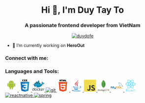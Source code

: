 <h1 align="center">Hi 👋, I'm Duy Tay To</h1>
<h3 align="center">A passionate frontend developer from VietNam</h3>

<p align="center">
  <a href="https://github.com/ryo-ma/github-profile-trophy">
    <img width="300px" height="300px" src="https://scontent.fsgn5-13.fna.fbcdn.net/v/t39.30808-1/485128679_1723999535208007_6153567380424379138_n.jpg?stp=dst-jpg_s160x160_tt6&_nc_cat=104&ccb=1-7&_nc_sid=e99d92&_nc_eui2=AeEoQmT4LQQ8ADBwZx24NsXjOs7avXhHabY6ztq9eEdptvIFsQMWFVo9m9vDXV8Z-n_yqpXt14UQIc8-srOD-4O8&_nc_ohc=gABET8ALeaoQ7kNvwFz9GDt&_nc_oc=Adl9YEqpKr_53AA6gTvF_Fu2-5tmJUCcz76-BzG2k2WqkdO3T-JS6PmOe3YYuF_iwsDTederNM9RaYi_8EU1zuMs&_nc_zt=24&_nc_ht=scontent.fsgn5-13.fna&_nc_gid=o3Z26sjmaRc-VviGeDRVCw&oh=00_AfZFlsantgi24DLfkG7hF7vpTTpRh8UWxAf_dKIB86NHYQ&oe=68D9692C" alt="duydofe" />
  </a>
</p>

- 🔭 I’m currently working on **HeroOut**

<h3 align="left">Connect with me:</h3>
<p align="left">
  <!-- Bạn có thể thêm link mạng xã hội ở đây -->
</p>

<h3 align="left">Languages and Tools:</h3>
<p align="left">
  <a href="https://developer.android.com" target="_blank" rel="noreferrer"> <img src="https://raw.githubusercontent.com/devicons/devicon/master/icons/android/android-original-wordmark.svg" alt="android" width="40" height="40"/> </a>
  <a href="https://www.w3schools.com/css/" target="_blank" rel="noreferrer"> <img src="https://raw.githubusercontent.com/devicons/devicon/master/icons/css3/css3-original-wordmark.svg" alt="css3" width="40" height="40"/> </a>
  <a href="https://www.docker.com/" target="_blank" rel="noreferrer"> <img src="https://raw.githubusercontent.com/devicons/devicon/master/icons/docker/docker-original-wordmark.svg" alt="docker" width="40" height="40"/> </a>
  <a href="https://git-scm.com/" target="_blank" rel="noreferrer"> <img src="https://www.vectorlogo.zone/logos/git-scm/git-scm-icon.svg" alt="git" width="40" height="40"/> </a>
  <a href="https://www.w3.org/html/" target="_blank" rel="noreferrer"> <img src="https://raw.githubusercontent.com/devicons/devicon/master/icons/html5/html5-original-wordmark.svg" alt="html5" width="40" height="40"/> </a>
  <a href="https://www.java.com" target="_blank" rel="noreferrer"> <img src="https://raw.githubusercontent.com/devicons/devicon/master/icons/java/java-original.svg" alt="java" width="40" height="40"/> </a>
  <a href="https://developer.mozilla.org/en-US/docs/Web/JavaScript" target="_blank" rel="noreferrer"> <img src="https://raw.githubusercontent.com/devicons/devicon/master/icons/javascript/javascript-original.svg" alt="javascript" width="40" height="40"/> </a>
  <a href="https://www.mongodb.com/" target="_blank" rel="noreferrer"> <img src="https://raw.githubusercontent.com/devicons/devicon/master/icons/mongodb/mongodb-original-wordmark.svg" alt="mongodb" width="40" height="40"/> </a>
  <a href="https://www.mysql.com/" target="_blank" rel="noreferrer"> <img src="https://raw.githubusercontent.com/devicons/devicon/master/icons/mysql/mysql-original-wordmark.svg" alt="mysql" width="40" height="40"/> </a>
  <a href="https://reactjs.org/" target="_blank" rel="noreferrer"> <img src="https://raw.githubusercontent.com/devicons/devicon/master/icons/react/react-original-wordmark.svg" alt="react" width="40" height="40"/> </a>
  <a href="https://reactnative.dev/" target="_blank" rel="noreferrer"> <img src="https://reactnative.dev/img/header_logo.svg" alt="reactnative" width="40" height="40"/> </a>
  <a href="https://spring.io/" target="_blank" rel="noreferrer"> <img src="https://www.vectorlogo.zone/logos/springio/springio-icon.svg" alt="spring" width="40" height="40"/> </a>
</p>
